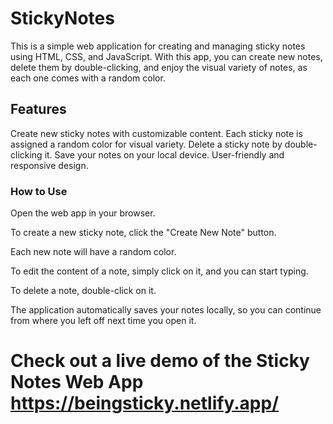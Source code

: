 # StickyNotes
This is a simple web application for creating and managing sticky notes using HTML, CSS, and JavaScript. With this app, you can create new notes, delete them by double-clicking, and enjoy the visual variety of notes, as each one comes with a random color.

## Features
Create new sticky notes with customizable content.
Each sticky note is assigned a random color for visual variety.
Delete a sticky note by double-clicking it.
Save your notes on your local device.
User-friendly and responsive design.


### How to Use
Open the web app in your browser.

To create a new sticky note, click the "Create New Note" button.

Each new note will have a random color.

To edit the content of a note, simply click on it, and you can start typing.

To delete a note, double-click on it.

The application automatically saves your notes locally, so you can continue from where you left off next time you open it.
# Check out a live demo of the Sticky Notes Web App https://beingsticky.netlify.app/
